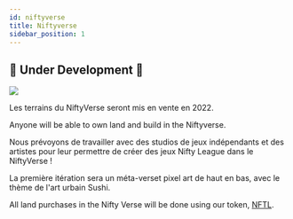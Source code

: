 ```yaml
---
id: niftyverse
title: Niftyverse
sidebar_position: 1
---
```


## 🚧 Under Development 🚧

![](/img/niftyverse-snarfy.gif)

Les terrains du NiftyVerse seront mis en vente en 2022.

Anyone will be able to own land and build in the Niftyverse.

Nous prévoyons de travailler avec des studios de jeux indépendants et des artistes pour leur permettre de créer des jeux Nifty League dans le NiftyVerse !

La première itération sera un méta-verset pixel art de haut en bas, avec le thème de l'art urbain Sushi.

All land purchases in the Nifty Verse will be done using our token, [NFTL](https://docs.niftyleague.com/overview/nftl/overview).
